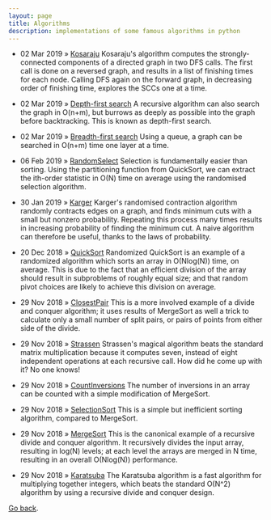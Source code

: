 ```yaml
---
layout: page
title: Algorithms
description: implementations of some famous algorithms in python
---
```


  * 02 Mar 2019 » [Kosaraju](/pages/algorithms/kosaraju.html) Kosaraju's algorithm computes the strongly-connected components of a directed graph in two DFS calls. The first call is done on a reversed graph, and results in a list of finishing times for each node. Calling DFS again on the forward graph, in decreasing order of finishing time, explores the SCCs one at a time.   

  * 02 Mar 2019 » [Depth-first search](/pages/algorithms/DFS.html) A recursive algorithm can also search the graph in O(n+m), but burrows as deeply as possible into the graph before backtracking. This is known as depth-first search.  

  * 02 Mar 2019 » [Breadth-first search](/pages/algorithms/BFS.html) Using a queue, a graph can be searched in O(n+m) time one layer at a time.  

  * 06 Feb 2019 » [RandomSelect](/pages/algorithms/randomselect.html) Selection is fundamentally easier than sorting. Using the partitioning function from QuickSort, we can extract the ith-order statistic in O(N) time on average using the randomised selection algorithm.

  * 30 Jan 2019 » [Karger](/pages/algorithms/karger.html) Karger's randomised contraction algorithm randomly contracts edges on a graph, and finds minimum cuts with a small but nonzero probability. Repeating this process many times results in increasing probability of finding the minimum cut. A naive algorithm can therefore be useful, thanks to the laws of probability.

  * 20 Dec 2018 » [QuickSort](/pages/algorithms/quicksort.html) Randomized QuickSort is an example of a randomized algorithm which sorts an array in O(Nlog(N)) time, on average. This is due to the fact that an efficient division of the array should result in subproblems of roughly equal size; and that random pivot choices are likely to achieve this division on average.

  * 29 Nov 2018 » [ClosestPair](/pages/algorithms/closestpair.html) This is a more involved example of a divide and conquer algorithm; it uses results of MergeSort as well a trick to calculate only a small number of split pairs, or pairs of points from either side of the divide. 

  * 29 Nov 2018 » [Strassen](/pages/algorithms/strassen.html) Strassen's magical algorithm beats the standard matrix multiplication because it computes seven, instead of eight independent operations at each recursive call. How did he come up with it? No one knows!

  * 29 Nov 2018 » [CountInversions](/pages/algorithms/countinversions.html) The number of inversions in an array can be counted with a simple modification of MergeSort.

  * 29 Nov 2018 » [SelectionSort](/pages/algorithms/selectionsort.html) This is a simple but inefficient sorting algorithm, compared to MergeSort.

  * 29 Nov 2018 » [MergeSort](/pages/algorithms/mergesort.html) This is the canonical example of a recursive divide and conquer algorithm. It recursively divides the input array, resulting in log(N) levels; at each level the arrays are merged in N time, resulting in an overall O(Nlog(N)) performance. 

  * 29 Nov 2018 » [Karatsuba](/pages/algorithms/karatsuba.html) The Karatsuba algorithm is a fast algorithm for multiplying together integers, which beats the standard O(N^2) algorithm by using a recursive divide and conquer design.

[Go back](/index.html).
